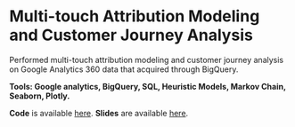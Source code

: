 # Multi-touch Attribution Modeling and Customer Journey Analysis

Performed multi-touch attribution modeling and customer journey analysis on Google Analytics 360 data that acquired through BigQuery.

**Tools: Google analytics, BigQuery, SQL, Heuristic Models, Markov Chain, Seaborn, Plotly.**

**Code** is available [here](https://github.com/UiiKyra/AttributionModeling/blob/master/Multi_Touch_Attribution_and_Customer_Journey_Analysis.ipynb). 
 **Slides** are available [here](https://github.com/UiiKyra/AttributionModeling/blob/master/Multi-touch%20attribution%20and%20customer%20journey.pdf).
